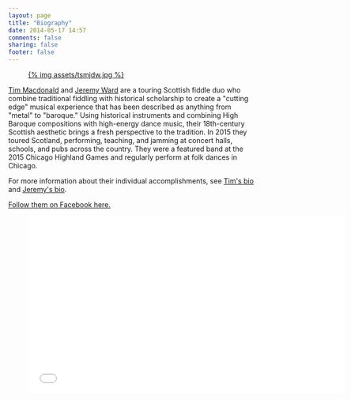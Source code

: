 ```yaml
---
layout: page
title: "Biography"
date: 2014-05-17 14:57
comments: false
sharing: false
footer: false
---
```

<figure class="fiddles">
  <a href="assets/tsmjdw.jpg">
    {% img assets/tsmjdw.jpg  %}
  </a>
</figure>

[Tim Macdonald](/) and [Jeremy Ward](http://www.jeremydavidward.com) are a
touring Scottish fiddle duo who combine traditional fiddling with historical
scholarship to create a "cutting edge" musical experience that has been
described as anything from "metal" to "baroque." Using historical instruments
and combining High Baroque compositions with high-energy dance music, their
18th-century Scottish aesthetic brings a fresh perspective to the tradition.
In 2015 they toured Scotland, performing, teaching, and jamming at concert
halls, schools, and pubs across the country.  They were a featured band at the
2015 Chicago Highland Games and regularly perform at folk dances in Chicago.

For more information about their individual accomplishments, see [Tim's bio](/bio.html)
and [Jeremy's bio](http://www.jeremydavidward.com/about).

[Follow them on Facebook here.](https://www.facebook.com/timnjeremy)

<div class="video-player">
  <figure>
    <iframe width="640" height="360" src="//www.youtube.com/embed/IiFKNMBi0bE?start=48" frameborder="0" allowfullscreen></iframe>
  </figure>
</div>
